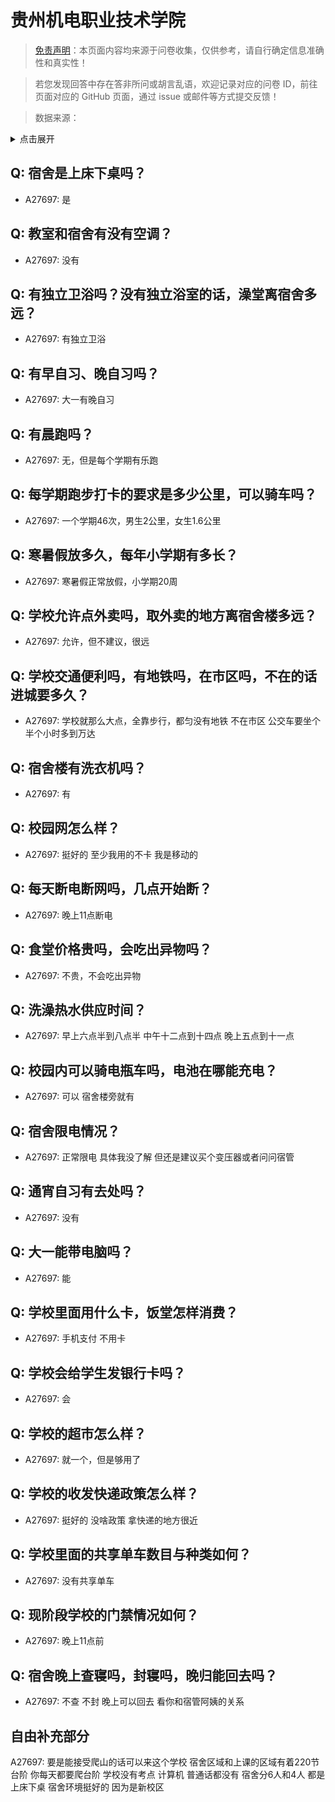 # 贵州机电职业技术学院

> [免责声明](https://colleges.chat/#_3)：本页面内容均来源于问卷收集，仅供参考，请自行确定信息准确性和真实性！

> 若您发现回答中存在答非所问或胡言乱语，欢迎记录对应的问卷 ID，前往页面对应的 GitHub 页面，通过 issue 或邮件等方式提交反馈！

> 数据来源：

<details><summary>点击展开</summary>
<ul>
<li>A27697: 3289620688@qq.com (2025 年 03 月)</li>
</ul>
</details>

## Q: 宿舍是上床下桌吗？

- A27697: 是

## Q: 教室和宿舍有没有空调？

- A27697: 没有

## Q: 有独立卫浴吗？没有独立浴室的话，澡堂离宿舍多远？

- A27697: 有独立卫浴

## Q: 有早自习、晚自习吗？

- A27697: 大一有晚自习

## Q: 有晨跑吗？

- A27697: 无，但是每个学期有乐跑

## Q: 每学期跑步打卡的要求是多少公里，可以骑车吗？

- A27697: 一个学期46次，男生2公里，女生1.6公里

## Q: 寒暑假放多久，每年小学期有多长？

- A27697: 寒暑假正常放假，小学期20周

## Q: 学校允许点外卖吗，取外卖的地方离宿舍楼多远？

- A27697: 允许，但不建议，很远

## Q: 学校交通便利吗，有地铁吗，在市区吗，不在的话进城要多久？

- A27697: 学校就那么大点，全靠步行，都匀没有地铁 不在市区 公交车要坐个半个小时多到万达

## Q: 宿舍楼有洗衣机吗？

- A27697: 有

## Q: 校园网怎么样？

- A27697: 挺好的 至少我用的不卡 我是移动的

## Q: 每天断电断网吗，几点开始断？

- A27697: 晚上11点断电

## Q: 食堂价格贵吗，会吃出异物吗？

- A27697: 不贵，不会吃出异物

## Q: 洗澡热水供应时间？

- A27697: 早上六点半到八点半 中午十二点到十四点 晚上五点到十一点

## Q: 校园内可以骑电瓶车吗，电池在哪能充电？

- A27697: 可以 宿舍楼旁就有

## Q: 宿舍限电情况？

- A27697: 正常限电 具体我没了解  但还是建议买个变压器或者问问宿管

## Q: 通宵自习有去处吗？

- A27697: 没有

## Q: 大一能带电脑吗？

- A27697: 能

## Q: 学校里面用什么卡，饭堂怎样消费？

- A27697: 手机支付 不用卡

## Q: 学校会给学生发银行卡吗？

- A27697: 会

## Q: 学校的超市怎么样？

- A27697: 就一个，但是够用了

## Q: 学校的收发快递政策怎么样？

- A27697: 挺好的 没啥政策 拿快递的地方很近

## Q: 学校里面的共享单车数目与种类如何？

- A27697: 没有共享单车

## Q: 现阶段学校的门禁情况如何？

- A27697: 晚上11点前

## Q: 宿舍晚上查寝吗，封寝吗，晚归能回去吗？

- A27697: 不查 不封 晚上可以回去  看你和宿管阿姨的关系

## 自由补充部分

A27697: 要是能接受爬山的话可以来这个学校  宿舍区域和上课的区域有着220节台阶 你每天都要爬台阶  学校没有考点 计算机 普通话都没有  宿舍分6人和4人 都是上床下桌  宿舍环境挺好的 因为是新校区